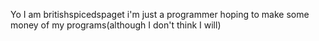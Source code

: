 Yo I am britishspicedspaget i'm just a programmer hoping to make some money of my programs(although I don't think I will)
